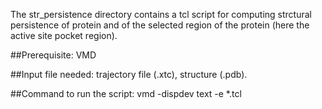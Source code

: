 The str_persistence directory contains a tcl script for computing strctural persistence of protein and of the selected region of the protein (here the active site pocket region).

##Prerequisite: VMD

##Input file needed: trajectory file (.xtc), structure (.pdb). 

##Command to run the script: vmd -dispdev text -e *.tcl



